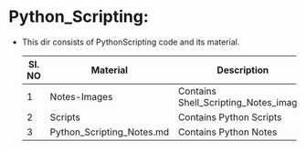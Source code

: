 # Python_Scripting:
- This dir consists of PythonScripting code and its material.

  |Sl. NO	| Material       			         | Description                          |
  |-------|------------------------------|--------------------------------------|
  |1		  |Notes-Images                  | Contains Shell_Scripting_Notes_images|	
  |2		  |Scripts				               | Contains Python Scripts				      |
  |3		  |Python_Scripting_Notes.md  	 | Contains Python Notes   				      |

